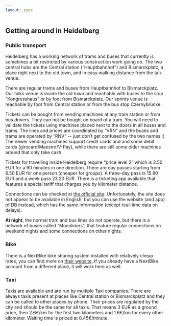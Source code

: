```yaml
---
layout: page
---
```


## Getting around in Heidelberg

### Public transport

Heidelberg has a working network of trams and buses that currently is sometimes a bit restricted by
various construction work going on. The two central hubs are the Central station (“Hauptbahnhof”)
and Bismarckplatz, a place right next to the old town, and in easy walking distance from the talk
venue.

There are regular trams and buses from Hauptbahnhof to Bismarckplatz. Our talks venue is inside the
old town and reachable with buses to the stop “Kongresshaus” or by foot from Bismarckplatz. Our
sprints venue is reachable by foot from Central station or from the bus stop Czernybrücke.

Tickets can be bought from vending machines at any tram station or from bus drivers. They can not be
bought on board of a tram. You will need to validate the tickets using machines placed next to the
doors in all buses and trams. The lines and prices are coordinated by “VRN” and the buses and trams
are operated by “RNV” -- just don’t get confused by the two names ;) The newer vending machines
support credit cards and and some debit cards (girocard/Maestro/V-Pay), while there are still some
older machines around that only take cash.

Tickets for travelling inside Heidelberg require “price level 2” which is 2.50 EUR for a 90 minutes
in one direction. There are day passes starting from 6.50 EUR for one person (cheaper for groups). A
three-day pass is 15.80 EUR and a week pass 23.20 EUR. There is a ticketing app available that
features a special tariff that charges you by kilometer distance.

Connections can be checked at [the official site](https://www.vrn.de/). Unfortunately, the site does
not appear to be available in English, but you can use the website (and app) of
[DB](https://www.bahn.de/p/view/index.shtml) instead, which has the same information (except real-time
data on delays).

**At night**, the normal tram and bus lines do not operate, but there is a network of buses called
“Moonliners”, that feature regular connections on weekend nights and some connections on other
nights.

### Bike

There is a NextBike bike sharing system installed with relatively cheap rates, you can find more on
[their website](https://www.vrnnextbike.de/en/). If you already have a NextBike account from a
different place, it will work here as well.

### Taxi

Taxis are available and are run by multiple Taxi companies. There are always taxis present at places
like Central station or Bismarckplatz and they can be called to other places by phone. Their prices
are regulated by the city and should be the same for all taxis. That means 3 EUR as a ground price,
then 2.6€/km for the first two kilometers and 1.6€/km for every other kilometer. Waiting time is
priced at 0.45€/minute.
